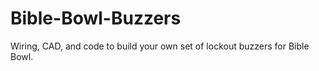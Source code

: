 # Bible-Bowl-Buzzers
Wiring, CAD, and code to build your own set of lockout buzzers for Bible Bowl.
